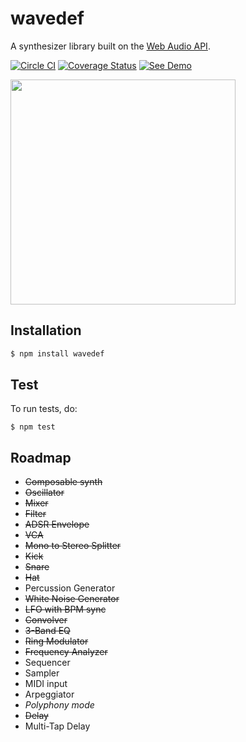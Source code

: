 # wavedef

A synthesizer library built on the [Web Audio API](https://developer.mozilla.org/en-US/docs/Web/API/Web_Audio_API).

[![Circle CI](https://circleci.com/gh/zakangelle/wavedef/tree/master.svg?style=shield)](https://circleci.com/gh/zakangelle/wavedef/tree/master) [![Coverage Status](https://img.shields.io/coveralls/zakangelle/wavedef.svg)](https://coveralls.io/github/zakangelle/wavedef?branch=master) [![See Demo](https://img.shields.io/badge/see-demo-8500ff.svg)](http://dz-synth.herokuapp.com/)

<a href="http://dz-synth.herokuapp.com/">
  <img src='http://i.imgur.com/AaNfuK5.jpg?1' width='360px'>
</a>

## Installation

```sh
$ npm install wavedef
```

## Test

To run tests, do:

```
$ npm test
```

## Roadmap

+ ~~Composable synth~~
+ ~~Oscillator~~
+ ~~Mixer~~
+ ~~Filter~~
+ ~~ADSR Envelope~~
+ ~~VCA~~
+ ~~Mono to Stereo Splitter~~
+ ~~Kick~~
+ ~~Snare~~
+ ~~Hat~~
+ Percussion Generator
+ ~~White Noise Generator~~
+ ~~LFO with BPM sync~~
+ ~~Convolver~~
+ ~~3-Band EQ~~
+ ~~Ring Modulator~~
+ ~~Frequency Analyzer~~
+ Sequencer
+ Sampler
+ MIDI input
+ Arpeggiator
+ *Polyphony mode*
+ ~~Delay~~
+ Multi-Tap Delay
